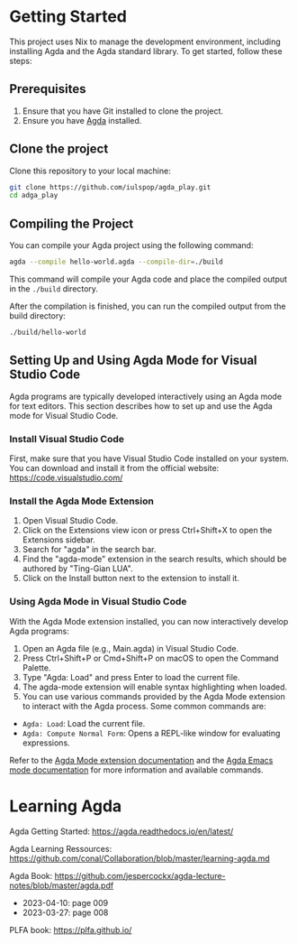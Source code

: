 # Getting Started

This project uses Nix to manage the development environment, including installing Agda and the Agda standard library. To get started, follow these steps:

## Prerequisites

1. Ensure that you have Git installed to clone the project.
2. Ensure you have [Agda](https://agda.readthedocs.io/en/latest/getting-started/installation.html) installed.

## Clone the project

Clone this repository to your local machine:

```sh
git clone https://github.com/iulspop/agda_play.git
cd adga_play
```

## Compiling the Project

You can compile your Agda project using the following command:

```sh
agda --compile hello-world.agda --compile-dir=./build
```

This command will compile your Agda code and place the compiled output in the `./build` directory.

After the compilation is finished, you can run the compiled output from the build directory:

```sh
./build/hello-world
```

## Setting Up and Using Agda Mode for Visual Studio Code

Agda programs are typically developed interactively using an Agda mode for text editors. This section describes how to set up and use the Agda mode for Visual Studio Code.

### Install Visual Studio Code

First, make sure that you have Visual Studio Code installed on your system. You can download and install it from the official website: https://code.visualstudio.com/

### Install the Agda Mode Extension

1. Open Visual Studio Code.
2. Click on the Extensions view icon or press Ctrl+Shift+X to open the Extensions sidebar.
3. Search for "agda" in the search bar.
4. Find the "agda-mode" extension in the search results, which should be authored by "Ting-Gian LUA".
5. Click on the Install button next to the extension to install it.

### Using Agda Mode in Visual Studio Code

With the Agda Mode extension installed, you can now interactively develop Agda programs:

1. Open an Agda file (e.g., Main.agda) in Visual Studio Code.
2. Press Ctrl+Shift+P or Cmd+Shift+P on macOS to open the Command Palette.
3. Type "Agda: Load" and press Enter to load the current file.
4. The agda-mode extension will enable syntax highlighting when loaded.
5. You can use various commands provided by the Agda Mode extension to interact with the Agda process. Some common commands are:

- `Agda: Load`: Load the current file.
- `Agda: Compute Normal Form`: Opens a REPL-like window for evaluating expressions.

Refer to the [Agda Mode extension documentation](https://marketplace.visualstudio.com/items?itemName=banacorn.agda-mode) and the [Agda Emacs mode documentation](https://agda.readthedocs.io/en/latest/tools/emacs-mode.html#emacs-mode) for more information and available commands.

# Learning Agda

Agda Getting Started:
https://agda.readthedocs.io/en/latest/

Agda Learning Ressources:
https://github.com/conal/Collaboration/blob/master/learning-agda.md

Agda Book:
https://github.com/jespercockx/agda-lecture-notes/blob/master/agda.pdf

- 2023-04-10: page 009
- 2023-03-27: page 008

PLFA book:
https://plfa.github.io/
